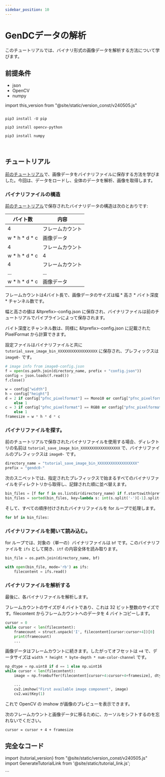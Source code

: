 ```yaml
---
sidebar_position: 10
---
```


# GenDCデータの解析

このチュートリアルでは、バイナリ形式の画像データを解析する方法について学びます。

## 前提条件
 
* json
* OpenCV
* numpy

import this_version from "@site/static/version_const/v240505.js"

<pre>
<code class="language-bash">
pip3 install -U pip<br />
pip3 install opencv-python<br />
pip3 install numpy<br />
</code>
</pre>

## チュートリアル

[前のチュートリアル](save-image-bin)で、画像データをバイナリファイルに保存する方法を学びました。今回は、データをロードし、全体のデータを解析、画像を取得します。

### バイナリファイルの構造 

[前のチュートリアル](save-image-bin)で保存されたバイナリデータの構造は次のとおりです:

| バイト数 | 内容         |
|----------|--------------|
| 4        | フレームカウント   |
| w \* h \* d \* c | 画像データ |
| 4        | フレームカウント   |
| w \* h \* d \* c | 4          |
| 4        | フレームカウント   |
| ...      | ...        |
| w \* h \* d \* c | 画像データ |

フレームカウントは4バイト長で、画像データのサイズは幅 * 高さ * バイト深度 * チャンネル数です。

幅と高さの値は &ltprefix>-config.json に保存され、バイナリファイルは前のチュートリアルでパイプラインによって保存されます。

バイト深度とチャンネル数は、同様に &ltprefix>-config.json に記載された PixelFormat から計算できます。

設定ファイルはバイナリファイルと共に `tutorial_save_image_bin_XXXXXXXXXXXXXXXXXX` に保存され、プレフィックスは `image0-` です。

```python
# image info from image0-config.json
f = open(os.path.join(directory_name, prefix + "config.json"))
config = json.loads(f.read())
f.close()

w = config["width"]
h = config["height"]
d = 2 if config["pfnc_pixelformat"] == Mono10 or config["pfnc_pixelformat"] == Mono12 \
    else 1
c = 3 if config["pfnc_pixelformat"] == RGB8 or config["pfnc_pixelformat"] == BGR8 \
    else 1
framesize = w * h * d * c
```

### バイナリファイルを探す。   

前のチュートリアルで保存されたバイナリファイルを使用する場合、ディレクトリの名前は `tutorial_save_image_bin_XXXXXXXXXXXXXXXXXX` で、バイナリファイルのプレフィックスは `image0-` です。

```python
directory_name = "tutorial_save_image_bin_XXXXXXXXXXXXXXXXXX"
prefix = "gendc0-"
```

次のスニペットでは、指定されたプレフィックスで始まるすべてのバイナリファイルをディレクトリから取得し、記録された順に並べ替えます。

```python
bin_files = [f for f in os.listdir(directory_name) if f.startswith(prefix) and f.endswith(".bin")]
bin_files = sorted(bin_files, key=lambda s: int(s.split('-')[-1].split('.')[0]))
```

そして、すべての順序付けされたバイナリファイルを for ループで処理します。

```python
for bf in bin_files:
```

### バイナリファイルを開いて読み込む。  

for ループでは、対象の（単一の）バイナリファイルは `bf` です。このバイナリファイルを `ifs` として開き、`itf` の内容全体を読み取ります。

```python
bin_file = os.path.join(directory_name, bf)

with open(bin_file, mode='rb') as ifs:
    filecontent = ifs.read()
```

### バイナリファイルを解析する

最後に、各バイナリファイルを解析します。

フレームカウントのサイズが 4 バイトであり、これは 32 ビット整数のサイズです。filecontent からフレームカウントへのデータを 4 バイトコピーします。

```python
cursor = 0
while cursor < len(filecontent):
    framecount = struct.unpack('I', filecontent[cursor:cursor+4])[0]
    print(framecount)
    ...
```

画像データはフレームカウントに続きます。したがってオフセットは `+4` で、データサイズは `width * height * byte-depth * num-color-channel` です。

```python
np_dtype = np.uint8 if d == 1 else np.uint16
while cursor < len(filecontent):
    image = np.frombuffer(filecontent[cursor+4:cursor+4+framesize], dtype=np_dtype).reshape((h, w))

    ...
    cv2.imshow("First available image component", image)
    cv2.waitKey(1)
```

これで OpenCV の imshow が画像のプレビューを表示できます。

次のフレームカウントと画像データに移るために、カーソルをシフトするのを忘れないでください。

```
cursor = cursor + 4 + framesize
```

## 完全なコード

import {tutorial_version} from "@site/static/version_const/v240505.js"
import GenerateTutorialLink from '@site/static/tutorial_link.js';

<GenerateTutorialLink language="python" tag={tutorial_version} tutorialfile="tutorial5_parse_image_bin_data" />
```
